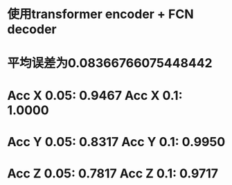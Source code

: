 # 使用transformer encoder + FCN decoder
# 平均误差为0.08366766075448442
# Acc X 0.05: 0.9467 Acc X 0.1: 1.0000
# Acc Y 0.05: 0.8317 Acc Y 0.1: 0.9950
# Acc Z 0.05: 0.7817 Acc Z 0.1: 0.9717